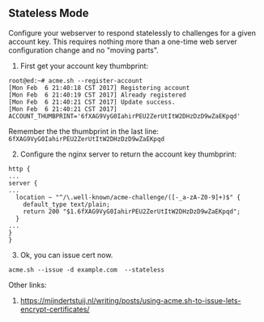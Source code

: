 ## Stateless Mode

Configure your webserver to respond statelessly to challenges for a given account key. This requires nothing more than a one-time web server configuration change and no "moving parts".

1. First get your account key thumbprint:

  ```
root@ed:~# acme.sh --register-account
[Mon Feb  6 21:40:18 CST 2017] Registering account
[Mon Feb  6 21:40:19 CST 2017] Already registered
[Mon Feb  6 21:40:21 CST 2017] Update success.
[Mon Feb  6 21:40:21 CST 2017] ACCOUNT_THUMBPRINT='6fXAG9VyG0IahirPEU2ZerUtItW2DHzDzD9wZaEKpqd'
```
Remember the the thumbprint in the last line:
`
6fXAG9VyG0IahirPEU2ZerUtItW2DHzDzD9wZaEKpqd
`

2. Configure the nginx server to return the account key thumbprint:

  ```
http {
...
  server {
...
    location ~ "^/\.well-known/acme-challenge/([-_a-zA-Z0-9]+)$" {
      default_type text/plain;
      return 200 "$1.6fXAG9VyG0IahirPEU2ZerUtItW2DHzDzD9wZaEKpqd";
    }
...
  }
}
```

3. Ok, you can issue cert now.

  ```
acme.sh --issue -d example.com  --stateless
```


Other links:
1. https://mijndertstuij.nl/writing/posts/using-acme.sh-to-issue-lets-encrypt-certificates/

